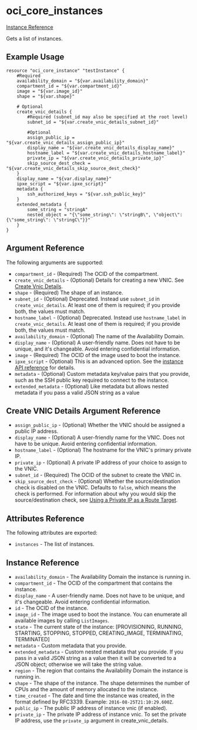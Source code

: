 
# oci\_core\_instances

[Instance Reference][fa44b1ae]

  [fa44b1ae]: https://docs.us-phoenix-1.oraclecloud.com/api/#/en/iaas/20160918/Instance/ "InstanceReference"

Gets a list of instances.

## Example Usage

```
resource "oci_core_instance" "testInstance" {
	#Required
	availability_domain = "${var.availability_domain}"
	compartment_id = "${var.compartment_id}"
	image = "${var.image_id}"
	shape = "${var.shape}"

	# Optional
	create_vnic_details {
		#Required (subnet_id may also be specified at the root level)
		subnet_id = "${var.create_vnic_details_subnet_id}"

		#Optional
		assign_public_ip = "${var.create_vnic_details_assign_public_ip}"
		display_name = "${var.create_vnic_details_display_name}"
		hostname_label = "${var.create_vnic_details_hostname_label}"
		private_ip = "${var.create_vnic_details_private_ip}"
		skip_source_dest_check = "${var.create_vnic_details_skip_source_dest_check}"
	}
	display_name = "${var.display_name}"
	ipxe_script = "${var.ipxe_script}"
	metadata {
		ssh_authorized_keys = "${var.ssh_public_key}"
	}
	extended_metadata {
		some_string = "stringA"
		nested_object = "{\"some_string\": \"stringB\", \"object\": {\"some_string\": \"stringC\"}}"
	}
}

```

## Argument Reference

The following arguments are supported:

* `compartment_id` - (Required) The OCID of the compartment.
* `create_vnic_details` - (Optional) Details for creating a new VNIC. See [Create Vnic Details](https://docs.us-phoenix-1.oraclecloud.com/api/#/en/iaas/20160918/requests/CreateVnicDetails).
* `shape` - (Required) The shape of an instance.
* `subnet_id` - (Optional) Deprecated. Instead use `subnet_id` in `create_vnic_details`. At least one of them is required; if you provide both, the values must match.
* `hostname_label` - (Optional) Deprecated. Instead use `hostname_label` in `create_vnic_details`. At least one of them is required; if you provide both, the values must match.
* `availability_domain` - (Optional) The name of the Availability Domain.
* `display_name` - (Optional) A user-friendly name. Does not have to be unique, and it's changeable. Avoid entering confidential information.
* `image` - (Required) The OCID of the image used to boot the instance.
* `ipxe_script` - (Optional) This is an advanced option. See the [instance API reference](https://docs.us-phoenix-1.oraclecloud.com/api/#/en/iaas/20160918/Instance/) for details.
* `metadata` - (Optional) Custom metadata key/value pairs that you provide, such as the SSH public key required to connect to the instance.
* `extended_metadata` - (Optional) Like metadata but allows nested metadata if you pass a valid JSON string as a value

## Create VNIC Details Argument Reference

* `assign_public_ip` - (Optional) Whether the VNIC should be assigned a public IP address.
* `display_name` - (Optional) A user-friendly name for the VNIC. Does not have to be unique. Avoid entering confidential information.
* `hostname_label` - (Optional) The hostname for the VNIC's primary private IP.
* `private_ip` - (Optional) A private IP address of your choice to assign to the VNIC.
* `subnet_id` - (Required) The OCID of the subnet to create the VNIC in.
* `skip_source_dest_check` - (Optional) Whether the source/destination check is disabled on the VNIC. Defaults to `false`, which means the check is performed. For information about why you would skip the source/destination check, see [Using a Private IP as a Route Target](https://docs.us-phoenix-1.oraclecloud.com/Content/Network/Tasks/managingroutetables.htm#privateip).

## Attributes Reference

The following attributes are exported:

* `instances` - The list of instances.

## Instance Reference
* `availability_domain` - The Availability Domain the instance is running in.
* `compartment_id` - The OCID of the compartment that contains the instance.
* `display_name` - A user-friendly name. Does not have to be unique, and it's changeable. Avoid entering confidential information.
* `id` - The OCID of the instance.
* `image_id` - The image used to boot the instance. You can enumerate all available images by calling `ListImages`.
* `state` - The current state of the instance: [PROVISIONING, RUNNING, STARTING, STOPPING, STOPPED, CREATING_IMAGE, TERMINATING, TERMINATED]
* `metadata` - Custom metadata that you provide.
* `extended_metadata` - Custom nested metadata that you provide. If you pass in a valid JSON string as a value then it will be converted to a JSON object; otherwise we will take the string value.
* `region` - The region that contains the Availability Domain the instance is running in.
* `shape` - The shape of the instance. The shape determines the number of CPUs and the amount of memory allocated to the instance.
* `time_created` - The date and time the instance was created, in the format defined by RFC3339. Example: `2016-08-25T21:10:29.600Z`.
* `public_ip` - The public IP address of instance vnic (if enabled).
* `private_ip` - The private IP address of instance vnic. To set the private IP address, use the `private_ip` argument in create_vnic_details.
